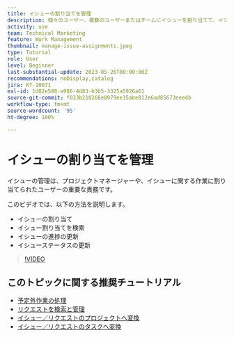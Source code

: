 ```yaml
---
title: イシューの割り当てを管理
description: 個々のユーザー、複数のユーザーまたはチームにイシューを割り当てて、イシューを解決する方法を説明します。
activity: use
team: Technical Marketing
feature: Work Management
thumbnail: manage-issue-assignments.jpeg
type: Tutorial
role: User
level: Beginner
last-substantial-update: 2023-05-26T00:00:00Z
recommendations: noDisplay,catalog
jira: KT-10071
exl-id: 1d82e588-a986-4d83-b3b5-3325a5926a61
source-git-commit: f033b210268e8979ee15abe812e6ad85673eeedb
workflow-type: tm+mt
source-wordcount: '95'
ht-degree: 100%

---
```


# イシューの割り当てを管理

イシューの管理は、プロジェクトマネージャーや、イシューに関する作業に割り当てられたユーザーの重要な責務です。

このビデオでは、以下の方法を説明します。

* イシューの割り当て
* イシュー割り当てを検索
* イシューの進捗の更新
* イシューステータスの更新

>[!VIDEO](https://video.tv.adobe.com/v/3419931/?quality=12&learn=on)

## このトピックに関する推奨チュートリアル

* [予定外作業の処理](/help/manage-work/issues-requests/handle-unplanned-work.md)
* [リクエストを検索と管理](/help/manage-work/issues-requests/find-requests.md)
* [イシュー／リクエストのプロジェクトへ変換](/help/manage-work/issues-requests/create-a-project-from-a-request.md)
* [イシュー／リクエストのタスクへ変換](/help/manage-work/issues-requests/convert-issues-to-other-work-items.md)
